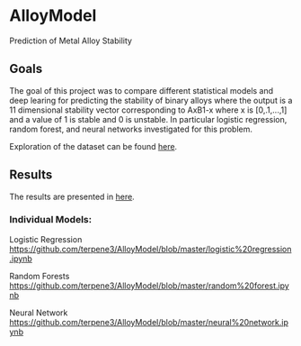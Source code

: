 # AlloyModel
Prediction of Metal Alloy Stability

## Goals
The goal of this project was to compare different statistical models and deep learing for predicting the stability of binary alloys where the output is a 11 dimensional stability vector corresponding to AxB1-x where x is [0,.1,...,1] and a value of 1 is stable and 0 is unstable. In particular logistic regression, random forest, and neural networks investigated for this problem.

Exploration of the dataset can be found [here](https://github.com/terpene3/AlloyModel/blob/master/data%20exploration%20and%20preprocessing.ipynb).

## Results
The results are presented in [here](https://github.com/terpene3/AlloyModel/blob/master/Writeup.ipynb).

### Individual Models:
Logistic Regression <https://github.com/terpene3/AlloyModel/blob/master/logistic%20regression.ipynb>

Random Forests <https://github.com/terpene3/AlloyModel/blob/master/random%20forest.ipynb>

Neural Network <https://github.com/terpene3/AlloyModel/blob/master/neural%20network.ipynb>
